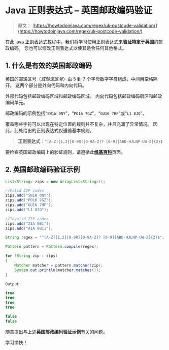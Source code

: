 # Java 正则表达式 – 英国邮政编码验证

> 原文： [https://howtodoinjava.com/regex/uk-postcode-validation/](https://howtodoinjava.com/regex/uk-postcode-validation/)

在此 [java 正则表达式教程](https://howtodoinjava.com/java-regular-expression-tutorials/)中，我们将学习使用正则表达式来**验证特定于英国**的邮政编码。 您也可以修改正则表达式以使其适合任何其他格式。

## 1\. 什么是有效的英国邮政编码

英国的邮递区号（*或邮递区号*）由 5 到 7 个字母数字字符组成，中间用空格隔开。 这两个部分是外向代码和内向代码。

外部代码包括邮政编码区域和邮政编码区域。 内向代码包括邮政编码扇区和邮政编码单元。

邮政编码的示例包括“`SW1W 0NY`”，“`PO16 7GZ`”，“`GU16 7HF`”或“`L1 8JQ`”。

覆盖哪些字符可以出现在特定位置的规则并不复杂，并且充满了异常情况。 因此，此处给出的正则表达式仅遵循基本规则。

> **正则表达式**：`^[A-Z]{1,2}[0-9R][0-9A-Z]? [0-9][ABD-HJLNP-UW-Z]{2}$`

要检查英国邮政编码上的验证规则，请遵循此[**维基百科**](https://en.wikipedia.org/wiki/Postcodes_in_the_United_Kingdom#Validation "uk postal code validations")页面。

## 2\. 英国邮政编码验证示例

```java
List<String> zips = new ArrayList<String>();

//Valid ZIP codes
zips.add("SW1W 0NY");  
zips.add("PO16 7GZ");  
zips.add("GU16 7HF");  
zips.add("L1 8JQ");  

//Invalid ZIP codes
zips.add("Z1A 0B1");
zips.add("A1A 0B11");

String regex = "^[A-Z]{1,2}[0-9R][0-9A-Z]? [0-9][ABD-HJLNP-UW-Z]{2}$";

Pattern pattern = Pattern.compile(regex);

for (String zip : zips)
{
	Matcher matcher = pattern.matcher(zip);
	System.out.println(matcher.matches());
}

Output:

true
true
true
true

false
false

```

随意提出与上述**英国邮政编码验证示例**有关的问题。

学习愉快！